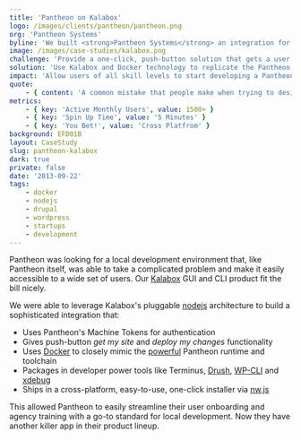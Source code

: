 ```yaml
---
title: 'Pantheon on Kalabox'
logo: /images/clients/pantheon/pantheon.png
org: 'Pantheon Systems'
byline: 'We built <strong>Pantheon Systems</strong> an integration for our Kalabox GUI that allows their users to easily clone their sites onto their computer.'
image: /images/case-studies/kalabox.png
challenge: 'Provide a one-click, push-button solution that gets a user developing their Pantheon site locally in a matter of minutes.'
solution: 'Use Kalabox and Docker technology to replicate the Pantheon development environment locally.'
impact: 'Allow users of all skill levels to start developing a Pantheon-hosted site almost instantly.'
quote:
    - { content: 'A common mistake that people make when trying to design something completely foolproof is to underestimate the ingenuity of complete fools.', author: 'Douglas Adams' }
metrics:
    - { key: 'Active Monthly Users', value: 1500+ }
    - { key: 'Spin Up Time', value: '5 Minutes' }
    - { key: 'You Bet!', value: 'Cross Platfrom' }
background: EFD01B
layout: CaseStudy
slug: pantheon-kalabox
dark: true
private: false
date: '2013-09-22'
tags:
    - docker
    - nodejs
    - drupal
    - wordpress
    - startups
    - development
---
```


Pantheon was looking for a local development environment that, like Pantheon itself, was able to take a complicated problem and make it easily accessible to a wide set of users. Our [Kalabox](http://kalabox.io) GUI and CLI product fit the bill nicely.

We were able to leverage Kalabox's pluggable [nodejs](https://nodejs.org) architecture to build a sophisticated integration that:

* Uses Pantheon's Machine Tokens for authentication
* Gives push-button *get my site* and *deploy my changes* functionality
* Uses [Docker](https://www.docker.com/) to closely mimic the [powerful](https://pantheon.io/how-it-works) Pantheon runtime and toolchain
* Packages in developer power tools like Terminus, [Drush](http://www.drush.org/), [WP-CLI](http://wp-cli.org/) and [xdebug](https://xdebug.org/)
* Ships in a cross-platform, easy-to-use, one-click installer via [nw.js](https://github.com/nwjs/nw.js/)

This allowed Pantheon to easily streamline their user onboarding and agency training with a go-to standard for local development. Now they have another killer app in their product lineup.
